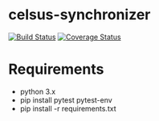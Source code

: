 # celsus-synchronizer

[![Build Status](https://travis-ci.org/Maev4l/celsus-contacts.svg?branch=master)](https://travis-ci.org/Maev4l/celsus-contacts)
[![Coverage Status](https://coveralls.io/repos/github/Maev4l/celsus-contacts/badge.svg)](https://coveralls.io/github/Maev4l/celsus-contacts)

# Requirements

- python 3.x
- pip install pytest pytest-env
- pip install -r requirements.txt
